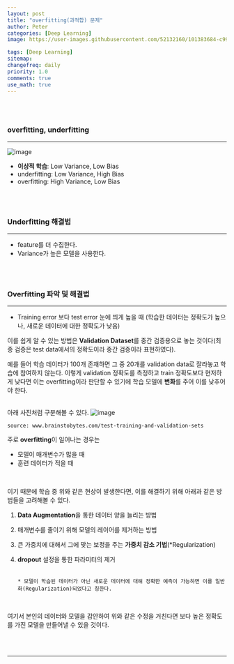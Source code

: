 ```yaml
---
layout: post
title: "overfitting(과적합) 문제"
author: Peter
categories: [Deep Learning]
image: https://user-images.githubusercontent.com/52132160/101383684-c9979280-38fc-11eb-89a8-d06689c97408.png

tags: [Deep Learning]
sitemap:
changefreq: daily
priority: 1.0
comments: true
use_math: true
---
```


<br>
<br>

### overfitting, underfitting

---

![image](https://user-images.githubusercontent.com/52132160/101383851-06638980-38fd-11eb-8998-6743ac34f34c.png)

- **이상적 학습**: Low Variance, Low Bias
- underfitting: Low Variance, High Bias
- overfitting: High Variance, Low Bias

<br>
<br>

### Underfitting 해결법

---

- feature를 더 수집한다.
- Variance가 높은 모델을 사용한다.

<br>
<br>

### Overfitting 파악 및 해결법

---

- Training error 보다 test error 눈에 띄게 높을 때 (학습한 데이터는 정확도가 높으나, 새로운 데이터에 대한 정확도가 낮음)

이를 쉽게 알 수 있는 방법은 **Validation Dataset**를 중간 검증용으로 놓는 것이다(최종 검증은 test data에서의 정확도이라 중간 검증이라 표현하였다).

예를 들어 학습 데이터가 100개 존재하면 그 중 20개를 validation data로 잘라놓고 학습에 참여하지 않는다. 이렇게 validation 정확도를 측정하고 train 정확도보다 현저하게 낮다면 이는 overfitting이라 판단할 수 있기에 학습 모델에 **변화**를 주어 이를 낮추어야 한다.
<br>
<br>

아래 사진처럼 구분해볼 수 있다.
![image](https://www.brainstobytes.com/content/images/2020/01/Sets-1.png)

    source: www.brainstobytes.com/test-training-and-validation-sets

주로 **overfitting**이 일어나는 경우는

- 모델이 매개변수가 많을 때
- 훈련 데이터가 적을 때

<br>

이기 때문에 학습 중 위와 같은 현상이 발생한다면, 이를 해결하기 위해 아래과 같은 방법들을 고려해볼 수 있다.

1.  **Data Augmentation**을 통한 데이터 양을 늘리는 방법
2.  매개변수를 줄이기 위해 모델의 레이어를 제거하는 방법
3.  큰 가중치에 대해서 그에 맞는 보정을 주는 **가중치 감소 기법**(\*Regularization)
4.  **dropout** 설정을 통한 파라미터의 제거
    <br>
    <br>

        * 모델이 학습된 데이터가 아닌 새로운 데이터에 대해 정확한 예측이 가능하면 이를 일반화(Regularization)되었다고 칭한다.

   <br>

여기서 본인의 데이터와 모델을 감안하여 위와 같은 수정을 거친다면 보다 높은 정확도를 가진 모델을 만들어낼 수 있을 것이다.

<br>
<br>

---
